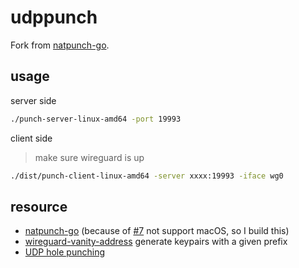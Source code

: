 # udppunch

Fork from [natpunch-go](https://github.com/malcolmseyd/natpunch-go).

## usage

server side

```bash
./punch-server-linux-amd64 -port 19993
```

client side

> make sure wireguard is up

```bash
./dist/punch-client-linux-amd64 -server xxxx:19993 -iface wg0
```

## resource

- [natpunch-go](https://github.com/malcolmseyd/natpunch-go) (because of [#7](https://github.com/malcolmseyd/natpunch-go/issues/7) not support macOS, so I build this)
- [wireguard-vanity-address](https://github.com/yinheli/wireguard-vanity-address) generate keypairs with a given prefix
- [UDP hole punching](https://en.wikipedia.org/wiki/UDP_hole_punching)
